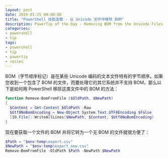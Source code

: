 ```yaml
---
layout: post
date: 2019-01-25 00:00:00
title: "PowerShell 技能连载 - 从 Unicode 文件中移除 BOM"
description: PowerTip of the Day - Removing BOM from the Unicode Files
categories:
- powershell
- tip
tags:
- powershell
- tip
- powertip
- series
---
```

BOM（字节顺序标记）是在某些 Unicode 编码的文本文件特有的字节顺序。如果您收到一个包含了 BOM 的文件，而要处理它的其它系统并不支持 BOM，那么以下是如何用 PowerShell 移除这类文件中的 BOM 的方法：

```powershell
function Remove-BomFromFile ($OldPath, $NewPath)
{
  $Content = Get-Content $OldPath -Raw
  $Utf8NoBomEncoding = New-Object System.Text.UTF8Encoding $False
  [IO.File]::WriteAllLines($NewPath, $Content, $Utf8NoBomEncoding)
}
```

现在要获取一个文件的 BOM 并将它转为一个无 BOM 的文件就很方便了：

```powershell
$Path = "$env:temp\export.csv"
$NewPath = "$env:temp\export_new.csv"
Remove-BomFromFile -OldPath $Path -NewPath $NewPath
```

<!--本文国际来源：[Removing BOM from the Unicode Files](https://community.idera.com/database-tools/powershell/powertips/b/tips/posts/removing-bom-from-the-unicode-files)-->
